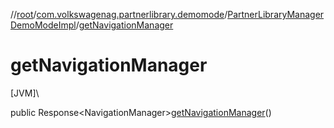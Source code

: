 //[root](../../../index.md)/[com.volkswagenag.partnerlibrary.demomode](../index.md)/[PartnerLibraryManagerDemoModeImpl](index.md)/[getNavigationManager](get-navigation-manager.md)

# getNavigationManager

[JVM]\

public Response&lt;NavigationManager&gt;[getNavigationManager](get-navigation-manager.md)()
